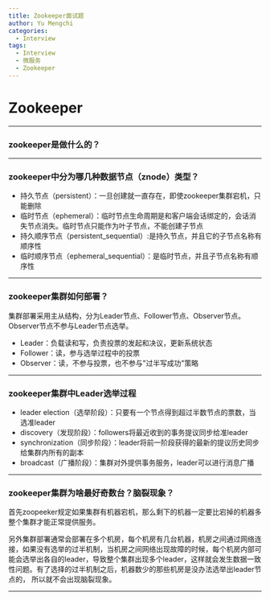 ```yaml
---
title: Zookeeper面试题
author: Yu Mengchi
categories:
  - Interview 
tags:
  - Interview
  - 微服务
  - Zookeeper
---
```

  
# Zookeeper

---

### zookeeper是做什么的？



---

### zookeeper中分为哪几种数据节点（znode）类型？

- 持久节点（persistent）：一旦创建就一直存在，即使zookeeper集群宕机，只能删除
- 临时节点（ephemeral）：临时节点生命周期是和客户端会话绑定的，会话消失节点消失。临时节点只能作为叶子节点，不能创建子节点
- 持久顺序节点（persistent_sequential）:是持久节点，并且它的子节点名称有顺序性
- 临时顺序节点（ephemeral_sequential）：是临时节点，并且子节点名称有顺序性


---

### zookeeper集群如何部署？


集群部署采用主从结构，分为Leader节点、Follower节点、Observer节点。Observer节点不参与Leader节点选举。

- Leader：负载读和写，负责投票的发起和决议，更新系统状态
- Follower：读，参与选举过程中的投票
- Observer：读，不参与投票，也不参与"过半写成功"策略

---

### zookeeper集群中Leader选举过程

- leader election（选举阶段）：只要有一个节点得到超过半数节点的票数，当选准leader
- discovery（发现阶段）：followers将最近收到的事务提议同步给准leader
- synchronization（同步阶段）：leader将前一阶段获得的最新的提议历史同步给集群内所有的副本
- broadcast（广播阶段）：集群对外提供事务服务，leader可以进行消息广播

---

### zookeeper集群为啥最好奇数台？脑裂现象？

首先zoopeeker规定如果集群有机器宕机，那么剩下的机器一定要比宕掉的机器多整个集群才能正常提供服务。

另外集群部署通常会部署在多个机房，每个机房有几台机器，机房之间通过网络连接，如果没有选举的过半机制，当机房之间网络出现故障的时候，每个机房内部可能会选举出各自的leader，导致整个集群出现多个leader，这样就会发生数据一致性问题。有了选择的过半机制之后，机器数少的那些机房是没办法选举出leader节点的，
所以就不会出现脑裂现象。

---





